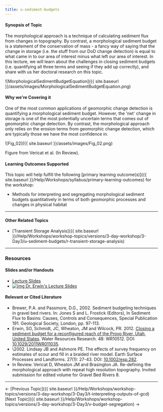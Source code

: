 ```yaml
---
title: u-sediment-budgets
---
```


#### Synopsis of Topic

The morphological approach is a technique of calculating sediment flux from changes in topography. By contrast, a morphological sediment budget is a statement of the conservation of mass - a fancy way of saying that the change in storage (i.e. the stuff from our DoD change detection) is equal to what came in to our area of interest minus what left our area of interest. In this lecture, we will learn about the challenges in closing sediment budgets  (i.e. quantifying all three terms and seeing if they add up correctly), and share with us her doctoral research on this topic. 

![MorphologicalSedimentBudgetEquation]({{ site.baseurl }}/assets/images/MorphologicalSedimentBudgetEquation.png)

#### Why we're Covering it

One of the most common applications of geomorphic change detection is quantifying a morphological sediment budget.  However, the 'net' change in storage is one of the most potentially uncertain terms that comes out of geomorphic change detection. By contrast, the morphological approach only relies on the erosion terms from geomorphic change detection, which are typically those we have the most confidence in. 

![Fig_02]({{ site.baseurl }}/assets/images/Fig_02.png)

Figure from Vericat et al. (In Review). 

#### Learning Outcomes Supported

This topic will help fulfill the following [primary learning outcome(s)]({{ site.baseurl }}/Help/Workshops/syllabus/primary-learning-outcomes) for the workshop:

- Methods for interpreting and segregating morphological sediment budgets quantitatively in terms of both geomorphic processes and changes in physical habitat

------

#### Other Related Topics

- [Transient Storage Analysis]({{ site.baseurl }}/Help/Workshops/workshop-topics/versions/3-day-workshop/3-Day3/u-sediment-budgets/r-transient-storage-analysis)

------

### Resources

#### Slides and/or Handouts

- [Lecture Slides](http://etalweb.joewheaton.org/etal_workshops/GCD/2015_USU/U_Geomorphology.pdf)
- [![img](http://gcdworkshop.joewheaton.org/_/rsrc/1429978007096/workshop-topics/versions/3-day-workshop/3-Day3/u-sediment-budgets/pdfIcon.png) ](http://etal.usu.edu/GCD/Workshop/2012May/M_ClosureSedimentBudgets_color_slides.pdf)[Dr. Erwin's Lecture Slides](http://etal.usu.edu/GCD/Workshop/2012May/M_ClosureSedimentBudgets_color_slides.pdf)  

#### Relevant or Cited Literature

- Brewer, P.A. and Passmore, D.G., 2002. Sediment budgeting techniques in gravel bed rivers. In: Jones S and L. Frostick (Editors), In Sediment Flux to Basins: Causes, Controls and Consequences, Special Publication 191. Geological Society, London, pp. 97-113.
- Erwin, SO, Schmidt, JC, Wheaton, JM and Wilcock, PR. 2012. [Closing a sediment budget for a reconfigured reach of the Provo River, Utah, United States](http://etal.usu.edu/Downloads/wrcr13567.pdf). Water Resources Research. 48: WR10512. DOI: [10.1029/2011WR011035](http://dx.doi.org/10.1029/2011WR011035).
- \2002. Lindsay JB and Ashmore PE. The effects of survey frequency on estimates of scour and fill in a braided river model. Earth Surface Processes and Landforms. 27(1): 27-43. DOI: [10.1002/esp.282](http://dx.doi.org/10.1002/esp.282).
- In Review. Vericat D, Wheaton JM and Brasington JA.  Re-defining the morphological approach with repeat high resolution topography.  Invited submission for edited volume for Gravel Bed Rivers 8. 

------

← [Previous Topic]({{ site.baseurl }}/Help/Workshops/workshop-topics/versions/3-day-workshop/3-Day3/t-interpreting-outputs-of-gcd)           [Next Topic]({{ site.baseurl }}/Help/Workshops/workshop-topics/versions/3-day-workshop/3-Day3/v-budget-segregation) →